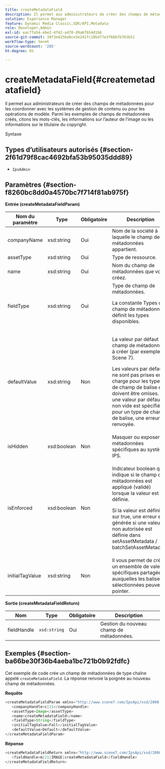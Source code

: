 ```yaml
---
title: createMetadataField
description: Il permet aux administrateurs de créer des champs de métadonnées pour les coordonner avec les systèmes de gestion de contenu ou pour les opérations de modèle. Parmi les exemples de champs de métadonnées créés, citons les mots-clés, les informations sur l’auteur de l’image ou les informations sur le titulaire du copyright.
solution: Experience Manager
feature: Dynamic Media Classic,SDK/API,Metadata
role: Developer,Admin
exl-id: eac7fa54-ebe2-4f42-a478-d9a6fb54d1b6
source-git-commit: 38f3e425be0ce3e241fc18b477e3f68b7b763b51
workflow-type: tm+mt
source-wordcount: '285'
ht-degree: 6%

---
```


# createMetadataField{#createmetadatafield}

Il permet aux administrateurs de créer des champs de métadonnées pour les coordonner avec les systèmes de gestion de contenu ou pour les opérations de modèle. Parmi les exemples de champs de métadonnées créés, citons les mots-clés, les informations sur l’auteur de l’image ou les informations sur le titulaire du copyright.

Syntaxe

## Types d’utilisateurs autorisés {#section-2f61d79f8cac4692bfa53b95035ddd89}

* `IpsAdmin`

## Paramètres {#section-f8260bc8dd0a4570bc7f714f81ab975f}

**Entrée (createMetadataFieldParam)**

<table id="table_E5B249BBED3B4D2F9CEE2CCF27472D1B"> 
 <thead> 
  <tr> 
   <th colname="col1" class="entry"> Nom du paramètre </th> 
   <th colname="col2" class="entry"> Type </th> 
   <th colname="col3" class="entry"> Obligatoire </th> 
   <th colname="col4" class="entry"> Description </th> 
  </tr> 
 </thead>
 <tbody> 
  <tr> 
   <td colname="col1"> <span class="codeph"> <span class="varname"> companyName</span> </span> </td> 
   <td colname="col2"> <span class="codeph"> xsd:string</span> </td> 
   <td colname="col3"> Oui </td> 
   <td colname="col4"> Nom de la société à laquelle le champ de métadonnées appartient. </td> 
  </tr> 
  <tr> 
   <td colname="col1"> <span class="codeph"> <span class="varname"> assetType</span> </span> </td> 
   <td colname="col2"> <span class="codeph"> xsd:string</span> </td> 
   <td colname="col3"> Oui </td> 
   <td colname="col4"> Type de ressource. </td> 
  </tr> 
  <tr> 
   <td colname="col1"> <span class="codeph"> <span class="varname"> name</span> </span> </td> 
   <td colname="col2"> <span class="codeph"> xsd:string</span> </td> 
   <td colname="col3"> Oui </td> 
   <td colname="col4"> Nom du champ de métadonnées que vous créez. </td> 
  </tr> 
  <tr> 
   <td colname="col1"> <span class="codeph"> <span class="varname"> fieldType</span> </span> </td> 
   <td colname="col2"> <span class="codeph"> xsd:string</span> </td> 
   <td colname="col3"> Oui </td> 
   <td colname="col4">Type de champ de métadonnées. <p>La constante Types de champ de métadonnées définit les types disponibles. </p> </td> 
  </tr> 
  <tr> 
   <td colname="col1"> <span class="codeph"> <span class="varname"> defaultValue</span> </span> </td> 
   <td colname="col2"> <span class="codeph"> xsd:string</span> </td> 
   <td colname="col3"> Non </td> 
   <td colname="col4"> <p>La valeur par défaut du champ de métadonnées à créer (par exemple, <span class="codeph"> Scene 7</span>). </p> <p>Les valeurs par défaut ne sont pas prises en charge pour les types de champ de balise et doivent être omises. Si une valeur par défaut non vide est spécifiée pour un type de champ de balise, une erreur est renvoyée. </p> </td> 
  </tr> 
  <tr> 
   <td colname="col1"> <span class="codeph"> <span class="varname"> isHidden</span> </span> </td> 
   <td colname="col2"> <span class="codeph"> xsd:boolean</span> </td> 
   <td colname="col3"> Non </td> 
   <td colname="col4"> Masquer ou exposer les métadonnées spécifiques au système IPS. </td> 
  </tr> 
  <tr> 
   <td colname="col1"><span class="codeph"><span class="varname"> isEnforced</span></span> </td> 
   <td colname="col2"><span class="codeph"> xsd:boolean</span> </td> 
   <td colname="col3"> <p>Non </p> </td> 
   <td colname="col4"> <p>Indicateur boolean qui indique si le champ de métadonnées est appliqué (validé) lorsque la valeur est définie. </p> <p>Si la valeur est définie sur true, une erreur est générée si une valeur non autorisée est définie dans <span class="codeph"> setAssetMetadata</span> /<span class="codeph"> batchSetAssetMetadata</span>. </p> </td> 
  </tr> 
  <tr> 
   <td colname="col1"> <span class="codeph"> <span class="varname"> initialTagValue</span> </span> </td> 
   <td colname="col2"> <span class="codeph"> xsd:string</span> </td> 
   <td colname="col3"> Non </td> 
   <td colname="col4"> Il vous permet de créer un ensemble de valeurs spécifiques partagées auxquelles les balises sélectionnées peuvent pointer. </td> 
  </tr> 
 </tbody> 
</table>

**Sortie (createMetadataFieldReturn)**

| Nom | Type | Obligatoire | Description |
|---|---|---|---|
| fieldHandle | `xsd:string` | Oui | Gestion du nouveau champ de métadonnées. |

## Exemples {#section-ba66be30f36b4aeba1bc721b0b92fdfc}

Cet exemple de code crée un champ de métadonnées de type chaîne appelé `createMetadataField`. La réponse renvoie la poignée au nouveau champ de métadonnées.

**Requête**

```java
<createMetadataFieldParam xmlns="http://www.scene7.com/IpsApi/xsd/2008-01-15">
   <companyHandle>c|21</companyHandle>
   <assetType>Image</assetType>
   <name>createMetadataField</name>
   <fieldType>String</fieldType>
   <initialTagValue>Fall</initialTagValue>
   <defaultValue>Default</defaultValue>
</createMetadataFieldParam>
```

**Réponse**

```java
<createMetadataFieldReturn xmlns="http://www.scene7.com/IpsApi/xsd/2008-01-15">
   <fieldHandle>m|21|IMAGE|createMetadataField</fieldHandle>
</createMetadataFieldReturn>
```
